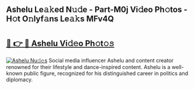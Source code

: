 ## Ashelu Le𝚊𝚔ed N𝚞𝚍e - Part-M0j Vi𝚍eo Ph𝚘tos - H𝚘t O𝚗lyf𝚊ns Le𝚊𝚔s MFv4Q

# <h2><a href="http://hf8gqt.feru.top/?c=Ashelu">🔗 👉 🔴 Ashelu Vi𝚍𝚎o Ph𝚘t𝚘𝚜</a></h2>

[![Ashelu Nu𝚍𝚎s](https://i.imgur.com/0TWrTi3.gif)](http://hf8gqt.feru.top/?c=Ashelu)
Social media influencer Ashelu and content creator renowned for their lifestyle and dance-inspired content. Ashelu is a well-known public figure, recognized for his distinguished career in politics and diplomacy. 
